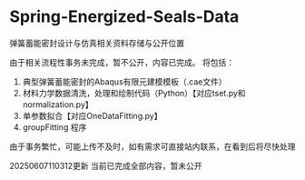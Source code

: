 # Spring-Energized-Seals-Data
弹簧蓄能密封设计与仿真相关资料存储与公开位置

由于相关流程性事务未完成，暂不公开，内容已完成。
将包括：
1. 典型弹簧蓄能密封的Abaqus有限元建模模板（.cae文件）
2. 材料力学数据清洗，处理和绘制代码（Python）【对应tset.py和normalization.py】
3. 单参数拟合【对应OneDataFitting.py】
4. groupFitting 程序



由于事务繁忙，可能上传不及时，如有需求可直接站内联系，在看到后将尽快处理

20250607110312更新 当前已完成全部内容，暂未公开
